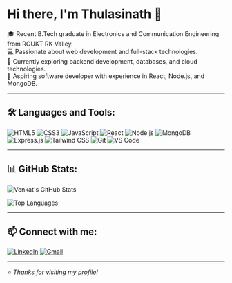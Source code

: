 # Hi there, I'm Thulasinath 👋<br>
🎓 Recent B.Tech graduate in Electronics and Communication Engineering from RGUKT RK Valley.<br>
💻 Passionate about web development and full-stack technologies.<br>
🌱 Currently exploring backend development, databases, and cloud technologies.<br>
🚀 Aspiring software developer with experience in React, Node.js, and MongoDB.<br>

---

## 🛠️ Languages and Tools:
![HTML5](https://img.shields.io/badge/-HTML5-E34F26?logo=html5&logoColor=white&style=flat)
![CSS3](https://img.shields.io/badge/-CSS3-1572B6?logo=css3&logoColor=white&style=flat)
![JavaScript](https://img.shields.io/badge/-JavaScript-F7DF1E?logo=javascript&logoColor=black&style=flat)
![React](https://img.shields.io/badge/-React-61DAFB?logo=react&logoColor=black&style=flat)
![Node.js](https://img.shields.io/badge/-Node.js-339933?logo=node.js&logoColor=white&style=flat)
![MongoDB](https://img.shields.io/badge/-MongoDB-47A248?logo=mongodb&logoColor=white&style=flat)
![Express.js](https://img.shields.io/badge/-Express.js-000000?logo=express&logoColor=white&style=flat)
![Tailwind CSS](https://img.shields.io/badge/-TailwindCSS-38B2AC?logo=tailwind-css&logoColor=white&style=flat)
![Git](https://img.shields.io/badge/-Git-F05032?logo=git&logoColor=white&style=flat)
![VS Code](https://img.shields.io/badge/-VSCode-007ACC?logo=visual-studio-code&logoColor=white&style=flat)

---

## 📊 GitHub Stats:
![Venkat's GitHub Stats](https://github-readme-stats.vercel.app/api?username=venkat-username&show_icons=true&theme=radical)

![Top Languages](https://github-readme-stats.vercel.app/api/top-langs/?username=venkat-username&layout=compact&theme=radical)

---

## 📫 Connect with me:
[![LinkedIn](https://img.shields.io/badge/-LinkedIn-blue?logo=linkedin&logoColor=white)](https://www.linkedin.com/in/iamthulasinath)
[![Gmail](https://img.shields.io/badge/-Gmail-red?logo=gmail&logoColor=white)](mailto:sillavenkatathulasinath@gmail.com)

---

⭐️ *Thanks for visiting my profile!*
